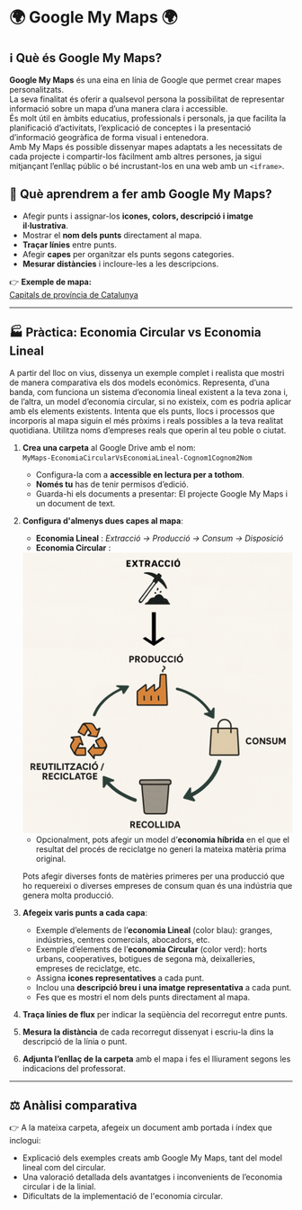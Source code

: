 # 🌍 Google My Maps 🌍

## ℹ️ Què és Google My Maps?

**Google My Maps** és una eina en línia de Google que permet crear mapes personalitzats.  
La seva finalitat és oferir a qualsevol persona la possibilitat de representar informació sobre un mapa d’una manera clara i accessible.  
És molt útil en àmbits educatius, professionals i personals, ja que facilita la planificació d’activitats, l’explicació de conceptes i la presentació d’informació geogràfica de forma visual i entenedora.  
Amb My Maps és possible dissenyar mapes adaptats a les necessitats de cada projecte i compartir-los fàcilment amb altres persones, ja sigui mitjançant l’enllaç públic o bé incrustant-los en una web amb un `<iframe>`.

## 📝 Què aprendrem a fer amb Google My Maps?
- Afegir punts i assignar-los **icones, colors, descripció i imatge il·lustrativa**.  
- Mostrar el **nom dels punts** directament al mapa.  
- **Traçar línies** entre punts.  
- Afegir **capes** per organitzar els punts segons categories.  
- **Mesurar distàncies** i incloure-les a les descripcions.  

👉 **Exemple de mapa:**  
[Capitals de província de Catalunya](https://www.google.com/maps/d/edit?mid=1X4KqOKo3s4OL_LOHC51D5LiTrjOOTME&usp=drive_link)

---

## 🏭 Pràctica: Economia Circular vs Economia Lineal

A partir del lloc on vius, dissenya un exemple complet i realista que mostri de manera comparativa els dos models econòmics.
Representa, d’una banda, com funciona un sistema d’economia lineal existent a la teva zona i, de l’altra, un model d’economia circular, si no existeix, com es podria aplicar amb els elements existents. Intenta que els punts, llocs i processos que incorporis al mapa siguin el més pròxims i reals possibles a la teva realitat quotidiana.
Utilitza noms d’empreses reals que operin al teu poble o ciutat.

1. **Crea una carpeta** al Google Drive amb el nom:  
   `MyMaps-EconomiaCircularVsEconomiaLineal-Cognom1Cognom2Nom`  
   - Configura-la com a **accessible en lectura per a tothom**.
   - **Només tu** has de tenir permisos d’edició.
   - Guarda-hi els documents a presentar: El projecte Google My Maps i un document de text.

2. **Configura d'almenys dues capes al mapa**:
   - **Economia Lineal** : *Extracció → Producció → Consum → Disposició* 
   - **Economia Circular** :
   <img src="economia-circular.png" alt="economia circular" width="500">
   
   - Opcionalment, pots afegir un model d’**economia híbrida** en el que el resultat del procés de reciclatge no generi la mateixa matèria prima original.
   
   Pots afegir diverses fonts de matèries primeres per una producció que ho requereixi o diverses empreses de consum quan és una indústria que genera molta producció.

3. **Afegeix varis punts a cada capa**:
   - Exemple d’elements de l’**economia Lineal** (color blau): granges, indústries, centres comercials, abocadors, etc.
   - Exemple d’elements de l’**economia Circular** (color verd): horts urbans, cooperatives, botigues de segona mà, deixalleries, empreses de reciclatge, etc.
   - Assigna **icones representatives** a cada punt.
   - Inclou una **descripció breu i una imatge representativa** a cada punt.
   - Fes que es mostri el nom dels punts directament al mapa.

4. **Traça línies de flux** per indicar la seqüència del recorregut entre punts.  

5. **Mesura la distància** de cada recorregut dissenyat i escriu-la dins la descripció de la línia o punt.  

6. **Adjunta l’enllaç de la carpeta** amb el mapa i fes el lliurament segons les indicacions del professorat.  

---

## ⚖️ Anàlisi comparativa

👉 A la mateixa carpeta, afegeix un document amb portada i índex que inclogui:
- Explicació dels exemples creats amb Google My Maps, tant del model lineal com del circular.
- Una valoració detallada dels avantatges i inconvenients de l’economia circular i de la linial.
- Dificultats de la implementació de l'economia circular.
